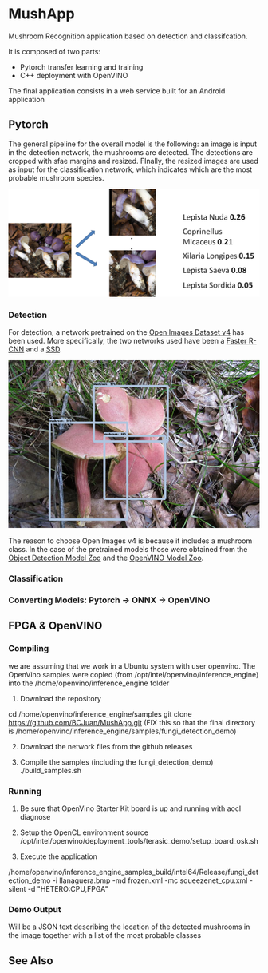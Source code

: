 # MushApp

Mushroom Recognition application based on detection and classifcation. 

It is composed of two parts:

+ Pytorch transfer learning and training
+ C++ deployment with OpenVINO

The final application consists in a web service built for an Android application

## Pytorch

The general pipeline for the overall model is the following: an image is input in the detection network, the mushrooms are detected. The detections are cropped with sfae margins and resized. FInally, the resized images are used as input for the classification network, which indicates which are the most probable mushroom species.

![General Pipeline image](./images/fig3.png?raw=true "General Pipeline for Mushroom Recognition")

### Detection

For detection, a network pretrained on the [Open Images Dataset v4](https://storage.googleapis.com/openimages/web/index.html) has been used. More specifically, the two networks used have been a [Faster R-CNN](https://arxiv.org/abs/1506.01497?context=cs.CV) and a [SSD](https://arxiv.org/abs/1512.02325).

![Detection Image](./images/fig2.png?raw=true "Mushroom Detection")

The reason to choose Open Images v4 is because it includes a mushroom class. In the case of the pretrained models those were obtained from the [Object Detection Model Zoo](https://github.com/tensorflow/models/blob/master/research/object_detection/g3doc/detection_model_zoo.md) and the [OpenVINO Model Zoo](https://software.intel.com/en-us/openvino-toolkit/documentation/pretrained-models).

### Classification

### Converting Models: Pytorch -> ONNX -> OpenVINO

## FPGA & OpenVINO 

### Compiling 

we are assuming that we work in a Ubuntu system with user openvino.
The OpenVino samples were copied (from /opt/intel/openvino/inference_engine) into the /home/openvino/inference_engine folder

1) Download the repository 

cd /home/openvino/inference_engine/samples
git clone https://github.com/BCJuan/MushApp.git (FIX this so that the final directory is /home/openvino/inference_engine/samples/fungi_detection_demo)

2) Download the network files from the github releases

3) Compile the samples (including the fungi_detection_demo)
./build_samples.sh

### Running

1) Be sure that OpenVino Starter Kit board is up and running with aocl diagnose
   
2) Setup the OpenCL environment
 source /opt/intel/openvino/deployment_tools/terasic_demo/setup_board_osk.sh

3) Execute the application

/home/openvino/inference_engine_samples_build/intel64/Release/fungi_detection_demo -i llanaguera.bmp -md frozen.xml -mc squeezenet_cpu.xml -silent -d "HETERO:CPU,FPGA"


### Demo Output

Will be a JSON text describing the location of the detected mushrooms in the image together with a 
list of the most probable classes

## See Also
